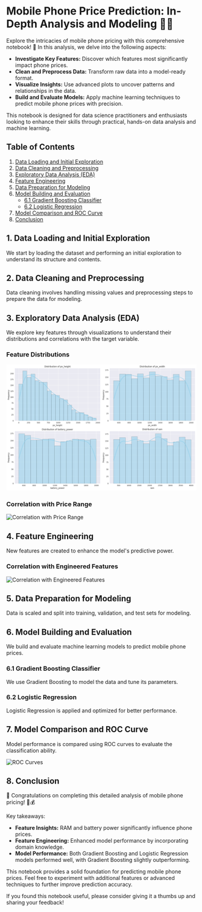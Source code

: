 # Mobile Phone Price Prediction: In-Depth Analysis and Modeling 📱💡

Explore the intricacies of mobile phone pricing with this comprehensive notebook! 🚀 In this analysis, we delve into the following aspects:

- **Investigate Key Features:** Discover which features most significantly impact phone prices.
- **Clean and Preprocess Data:** Transform raw data into a model-ready format.
- **Visualize Insights:** Use advanced plots to uncover patterns and relationships in the data.
- **Build and Evaluate Models:** Apply machine learning techniques to predict mobile phone prices with precision.

This notebook is designed for data science practitioners and enthusiasts looking to enhance their skills through practical, hands-on data analysis and machine learning.

## Table of Contents

1. [Data Loading and Initial Exploration](#1-data-loading-and-initial-exploration)
2. [Data Cleaning and Preprocessing](#2-data-cleaning-and-preprocessing)
3. [Exploratory Data Analysis (EDA)](#3-exploratory-data-analysis-eda)
4. [Feature Engineering](#4-feature-engineering)
5. [Data Preparation for Modeling](#5-data-preparation-for-modeling)
6. [Model Building and Evaluation](#6-model-building-and-evaluation)
   - [6.1 Gradient Boosting Classifier](#61-gradient-boosting-classifier)
   - [6.2 Logistic Regression](#62-logistic-regression)
7. [Model Comparison and ROC Curve](#7-model-comparison-and-roc-curve)
8. [Conclusion](#8-conclusion)

## 1. Data Loading and Initial Exploration

We start by loading the dataset and performing an initial exploration to understand its structure and contents.

## 2. Data Cleaning and Preprocessing

Data cleaning involves handling missing values and preprocessing steps to prepare the data for modeling.

## 3. Exploratory Data Analysis (EDA)

We explore key features through visualizations to understand their distributions and correlations with the target variable.

### Feature Distributions

![Feature Distributions](images/overview.png)

### Correlation with Price Range

![Correlation with Price Range](https://example.com/correlation-plot.png) <!-- Replace with your plot's link -->

## 4. Feature Engineering

New features are created to enhance the model's predictive power.

### Correlation with Engineered Features

![Correlation with Engineered Features](https://example.com/engineered-features-plot.png) <!-- Replace with your plot's link -->

## 5. Data Preparation for Modeling

Data is scaled and split into training, validation, and test sets for modeling.

## 6. Model Building and Evaluation

We build and evaluate machine learning models to predict mobile phone prices.

### 6.1 Gradient Boosting Classifier

We use Gradient Boosting to model the data and tune its parameters.

### 6.2 Logistic Regression

Logistic Regression is applied and optimized for better performance.

## 7. Model Comparison and ROC Curve

Model performance is compared using ROC curves to evaluate the classification ability.

![ROC Curves](https://example.com/roc-curves.png)

## 8. Conclusion

🎉 Congratulations on completing this detailed analysis of mobile phone pricing! 📱💰

Key takeaways:

- **Feature Insights:** RAM and battery power significantly influence phone prices.
- **Feature Engineering:** Enhanced model performance by incorporating domain knowledge.
- **Model Performance:** Both Gradient Boosting and Logistic Regression models performed well, with Gradient Boosting slightly outperforming.

This notebook provides a solid foundation for predicting mobile phone prices. Feel free to experiment with additional features or advanced techniques to further improve prediction accuracy.

If you found this notebook useful, please consider giving it a thumbs up and sharing your feedback!
